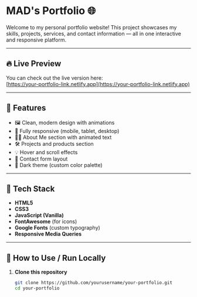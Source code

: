# MAD's Portfolio 🌐

Welcome to my personal portfolio website! This project showcases my skills, projects, services, and contact information — all in one interactive and responsive platform.

---

## 🔥 Live Preview

You can check out the live version here:  
[https://your-portfolio-link.netlify.app](https://your-portfolio-link.netlify.app)

---

## 📌 Features

- 🖼️ Clean, modern design with animations
- 📱 Fully responsive (mobile, tablet, desktop)
- 🧑‍💻 About Me section with animated text
- 🛠️ Projects and products section
- 💡 Hover and scroll effects
- 📧 Contact form layout
- 🌙 Dark theme (custom color palette)

---

## 🧰 Tech Stack

- **HTML5**
- **CSS3**
- **JavaScript (Vanilla)**
- **FontAwesome** (for icons)
- **Google Fonts** (custom typography)
- **Responsive Media Queries**

---

## 🚀 How to Use / Run Locally

1. **Clone this repository**  
   ```bash
   git clone https://github.com/yourusername/your-portfolio.git
   cd your-portfolio


